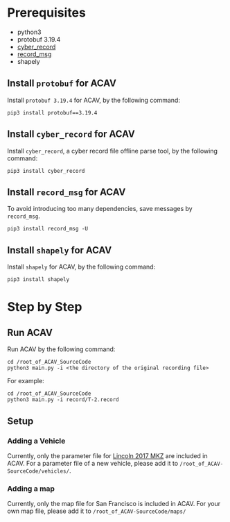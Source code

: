 # Prerequisites

- python3
- protobuf 3.19.4
- [cyber_record](https://github.com/acav2023/cyber_record#cyber_record)
- [record_msg](https://github.com/acav2023/cyber_record#2-parse-messages)
- shapely

## Install `protobuf` for ACAV
Install `protobuf 3.19.4` for ACAV, by the following command: 
```shell
pip3 install protobuf==3.19.4
```

## Install `cyber_record` for ACAV
Install `cyber_record`, a cyber record file offline parse tool, by the following command: 
```shell
pip3 install cyber_record
```

## Install `record_msg` for ACAV
To avoid introducing too many dependencies, save messages by `record_msg`.
```shell
pip3 install record_msg -U
```

## Install `shapely` for ACAV
Install `shapely` for ACAV, by the following command: 
```shell
pip3 install shapely
```



# Step by Step

## Run ACAV
Run ACAV by the following command: 
```shell
cd /root_of_ACAV_SourceCode
python3 main.py -i <the directory of the original recording file>
```
For example: 
```shell
cd /root_of_ACAV_SourceCode
python3 main.py -i record/T-2.record
```

## Setup

### Adding a Vehicle
Currently, only the parameter file for [Lincoln 2017 MKZ](https://github.com/ApolloAuto/apollo/tree/master/modules/calibration/data/Lincoln2017MKZ_LGSVL) are included in ACAV. 
For a parameter file of a new vehicle, please add it to `/root_of_ACAV-SourceCode/vehicles/`. 

### Adding a map
Currently, only the map file for San Francisco is included in ACAV. 
For your own map file, please add it to `/root_of_ACAV-SourceCode/maps/`
